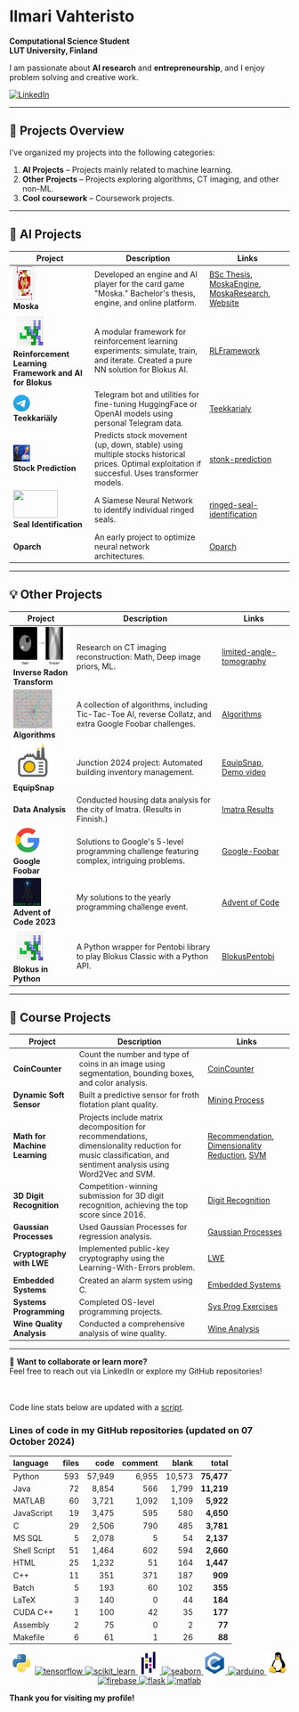 # Ilmari Vahteristo

**Computational Science Student**  
**LUT University, Finland**  

I am passionate about **AI research** and **entrepreneurship**, and I enjoy problem solving and creative work.

[![LinkedIn](https://img.shields.io/badge/LinkedIn-Ilmari%20Vahteristo-blue?logo=linkedin)](https://www.linkedin.com/in/ilmariv/)

---

## 📂 Projects Overview  

I’ve organized my projects into the following categories:  
1. **AI Projects** – Projects mainly related to machine learning.
2. **Other Projects** – Projects exploring algorithms, CT imaging, and other non-ML. 
3. **Cool coursework** – Coursework projects.

---

## 🚀 **AI Projects**

| **Project** | **Description** | **Links** |
|-------------|-----------------|-----------|
| <img src="img/jack-of-hearts.png" width="40" height="60"><br>**Moska** | Developed an engine and AI player for the card game "Moska." Bachelor's thesis, engine, and online platform. | [BSc Thesis](https://urn.fi/URN:NBN:fi-fe2023051644576), [MoskaEngine](https://github.com/ilmari99/MoskaEngine), [MoskaResearch](https://github.com/ilmari99/MoskaResearch), [Website](https://www.moska-online.com/) |
| <img src="img/blokus_board.jpg" width="60" height="60"><br>**Reinforcement Learning Framework and AI for Blokus** | A modular framework for reinforcement learning experiments: simulate, train, and iterate. Created a pure NN solution for Blokus AI. | [RLFramework](https://github.com/ilmari99/RLFramework) |
| <img src="img/tg-logo.webp" width="30" height="30"><br>**Teekkariäly** | Telegram bot and utilities for fine-tuning HuggingFace or OpenAI models using personal Telegram data. | [Teekkarialy](https://github.com/ilmari99/teekkarialy) |
| <img src="img/stonks_image.png" width="30" height="30"><br>**Stock Prediction** | Predicts stock movement (up, down, stable) using multiple stocks historical prices. Optimal exploitation if succesful. Uses transformer models. | [stonk-prediction](https://github.com/ilmari99/stonk-prediction) |
| <img src="img/norppakivella.jpg" width="80" height="50"><br>**Seal Identification** | A Siamese Neural Network to identify individual ringed seals. | [ringed-seal-identification](https://github.com/ilmari99/ringed-seal-identification) |
| **Oparch** | An early project to optimize neural network architectures. | [Oparch](https://github.com/ilmari99/oparch) |

---

## 💡 **Other Projects**

| **Project** | **Description** | **Links** |
|-------------|-----------------|-----------|
| <img src="img/A-simple-object-and-the-sinogram.png" width="140" height="70"><br>**Inverse Radon Transform** | Research on CT imaging reconstruction: Math, Deep image priors, ML. | [limited-angle-tomography](https://github.com/ilmari99/limited-angle-tomography) |
| <img src="img/alg-logo.png" width="70" height="70"><br>**Algorithms** | A collection of algorithms, including Tic-Tac-Toe AI, reverse Collatz, and extra Google Foobar challenges. | [Algorithms](https://github.com/ilmari99/algorithms) |
| <img src="img/equipsnap.png" width="70" height="70"><br>**EquipSnap** | Junction 2024 project: Automated building inventory management. | [EquipSnap](https://github.com/xlDownxl/EquipSnap), [Demo video](https://www.youtube.com/watch?v=jerwB3SQ5Ok) |
| **Data Analysis** | Conducted housing data analysis for the city of Imatra. (Results in Finnish.) | [Imatra Results](https://github.com/ilmari99/imatra-public-results) |
| <img src="img/google_g.png" width="50" height="50"><br>**Google Foobar** | Solutions to Google's 5-level programming challenge featuring complex, intriguing problems. | [Google-Foobar](https://github.com/ilmari99/google-foobar) |
| <img src="img/advent-of-code-image.png" width="50" height="50"><br>**Advent of Code 2023** | My solutions to the yearly programming challenge event. | [Advent of Code](https://github.com/ilmari99/advent-of-code23) |
| <img src="img/blokus_board.jpg" width="60" height="60"><br>**Blokus in Python** | A Python wrapper for Pentobi library to play Blokus Classic with a Python API. | [BlokusPentobi](https://github.com/ilmari99/PythonBlokus) |

---

## 📘 **Course Projects**

| **Project** | **Description** | **Links** |
|-------------|-----------------|-----------|
| **CoinCounter** | Count the number and type of coins in an image using segmentation, bounding boxes, and color analysis. | [CoinCounter](https://github.com/ilmari99/CoinCounter) |
| **Dynamic Soft Sensor** | Built a predictive sensor for froth flotation plant quality. | [Mining Process](https://github.com/ilmari99/MiningProcessData) |
| **Math for Machine Learning** | Projects include matrix decomposition for recommendations, dimensionality reduction for music classification, and sentiment analysis using Word2Vec and SVM. | [Recommendation](https://github.com/ilmari99/M4ML-recommendation-algorithm), [Dimensionality Reduction](https://github.com/ilmari99/M4ML-dim-reduction), [SVM](https://github.com/ilmari99/M4ML-SVM) |
| **3D Digit Recognition** | Competition-winning submission for 3D digit recognition, achieving the top score since 2016. | [Digit Recognition](https://github.com/ilmari99/DigitRecognition3D) |
| **Gaussian Processes** | Used Gaussian Processes for regression analysis. | [Gaussian Processes](https://github.com/ilmari99/GaussianProcessRegression) |
| **Cryptography with LWE** | Implemented public-key cryptography using the Learning-With-Errors problem. | [LWE](https://github.com/ilmari99/learning-with-errors) |
| **Embedded Systems** | Created an alarm system using C. | [Embedded Systems](https://github.com/ilmari99/embedded-systems-project) |
| **Systems Programming** | Completed OS-level programming projects. | [Sys Prog Exercises](https://github.com/ilmari99/Sys-prog-ex) |
| **Wine Quality Analysis** | Conducted a comprehensive analysis of wine quality. | [Wine Analysis](https://github.com/ilmari99/Wine-analysis) |

---

📩 **Want to collaborate or learn more?**  
Feel free to reach out via LinkedIn or explore my GitHub repositories!


<br></br>
Code line stats below are updated with a [script](https://github.com/ilmari99/update-code-count-table).
### Lines of code in my GitHub repositories (updated on 07 October 2024)
| language | files | code | comment | blank | total |
| :--- | ---: | ---: | ---: | ---: | ---: |
| Python | 593 | 57,949 | 6,955 | 10,573 | **75,477** |
| Java | 72 | 8,854 | 566 | 1,799 | **11,219** |
| MATLAB | 60 | 3,721 | 1,092 | 1,109 | **5,922** |
| JavaScript | 19 | 3,475 | 595 | 580 | **4,650** |
| C | 29 | 2,506 | 790 | 485 | **3,781** |
| MS SQL | 5 | 2,078 | 5 | 54 | **2,137** |
| Shell Script | 51 | 1,464 | 602 | 594 | **2,660** |
| HTML | 25 | 1,232 | 51 | 164 | **1,447** |
| C++ | 11 | 351 | 371 | 187 | **909** |
| Batch | 5 | 193 | 60 | 102 | **355** |
| LaTeX | 3 | 140 | 0 | 44 | **184** |
| CUDA C++ | 1 | 100 | 42 | 35 | **177** |
| Assembly | 2 | 75 | 0 | 2 | **77** |
| Makefile | 6 | 61 | 1 | 26 | **88** |





<p align="center"> <img src="https://raw.githubusercontent.com/devicons/devicon/master/icons/python/python-original.svg" alt="python" width="40" height="40"/> <a href="https://www.tensorflow.org" target="_blank" rel="noreferrer"> <img src="https://www.vectorlogo.zone/logos/tensorflow/tensorflow-icon.svg" alt="tensorflow" width="40" height="40"/> <a href="https://scikit-learn.org/" target="_blank" rel="noreferrer"> <img src="https://upload.wikimedia.org/wikipedia/commons/0/05/Scikit_learn_logo_small.svg" alt="scikit_learn" width="40" height="40"/> <a href="https://pandas.pydata.org/" target="_blank" rel="noreferrer"> <img src="https://raw.githubusercontent.com/devicons/devicon/2ae2a900d2f041da66e950e4d48052658d850630/icons/pandas/pandas-original.svg" alt="pandas" width="40" height="40"/> <a href="https://seaborn.pydata.org/" target="_blank" rel="noreferrer"> <img src="https://seaborn.pydata.org/_images/logo-mark-lightbg.svg" alt="seaborn" width="40" height="40"/> </a> <a href="https://www.cprogramming.com/" target="_blank" rel="noreferrer"> <img src="https://raw.githubusercontent.com/devicons/devicon/master/icons/c/c-original.svg" alt="c" width="40" height="40"/> <a href="https://www.arduino.cc/" target="_blank" rel="noreferrer"> <img src="https://cdn.worldvectorlogo.com/logos/arduino-1.svg" alt="arduino" width="40" height="40"/> </a> <a href="https://www.linux.org/" target="_blank" rel="noreferrer"> <img src="https://raw.githubusercontent.com/devicons/devicon/master/icons/linux/linux-original.svg" alt="linux" width="40" height="40"/> </a> </a> <a href="https://firebase.google.com/" target="_blank" rel="noreferrer"> <img src="https://www.vectorlogo.zone/logos/firebase/firebase-icon.svg" alt="firebase" width="40" height="40"/> </a> <a href="https://flask.palletsprojects.com/" target="_blank" rel="noreferrer"> <img src="https://www.vectorlogo.zone/logos/pocoo_flask/pocoo_flask-icon.svg" alt="flask" width="40" height="40"/> </a> <a href="https://www.mathworks.com/" target="_blank" rel="noreferrer"> <img src="https://upload.wikimedia.org/wikipedia/commons/2/21/Matlab_Logo.png" alt="matlab" width="40" height="40"/> </a> </a> <a href="https://www.python.org" target="_blank" rel="noreferrer"> </a> </a> </a> </p>


**Thank you for visiting my profile!**


